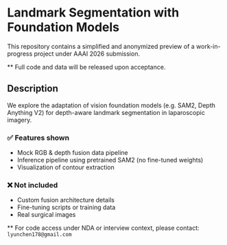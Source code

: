 # Landmark Segmentation with Foundation Models

This repository contains a simplified and anonymized preview of a work-in-progress project under AAAI 2026 submission.

** Full code and data will be released upon acceptance.

## Description
We explore the adaptation of vision foundation models (e.g. SAM2, Depth Anything V2) for depth-aware landmark segmentation in laparoscopic imagery.

### ✅ Features shown
- Mock RGB & depth fusion data pipeline
- Inference pipeline using pretrained SAM2 (no fine-tuned weights)
- Visualization of contour extraction

### ❌ Not included
- Custom fusion architecture details
- Fine-tuning scripts or training data
- Real surgical images

** For code access under NDA or interview context, please contact: `lyunchen178@gmail.com`

